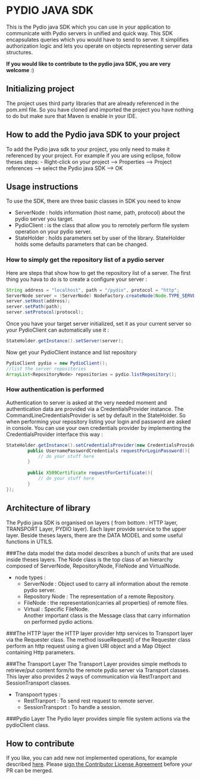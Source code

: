 # PYDIO JAVA SDK

This is the Pydio java SDK which you can use in your application to communicate with Pydio servers in unified and quick way. This SDK encapsulates queries which you would have to send to server. It simplifies authorization logic and lets you operate on objects representing server data structures.

**If you would like to contribute to the pydio java SDK, you are very welcome** :)

## Initializing project
The project uses third party libraries that are already referenced in the pom.xml file. So you have cloned and imported the project you have nothing to do but make sure that Maven is enable in your IDE.

## How to add the Pydio java SDK to your project
To add the Pydio java sdk to your project, you only need to make it referenced by your project. For example if you are using eclipse, follow theses steps:
	- Right-click on your project --> Properties --> Project references --> select the Pydio java SDK --> OK
 

## Usage instructions 

To use the SDK, there are three basic classes in SDK you need to know

 - ServerNode  : holds information (host name, path, protocol) about the pydio server you target.
 - PydioClient : is the class that allow you to remotely perform file system operation on your pydio server.
 - StateHolder : holds parameters set by user of the library. StateHolder holds some defaults parameters that can be changed.

### How to simply get the repository list of a pydio server
Here are steps that show how to get the repository list of a server. The first thing you hava to do is to create a configure your server :

```java
String address = "localhost", path = "/pydio", protocol = "http";
ServerNode server = (ServerNode) NodeFactory.createNode(Node.TYPE_SERVER);
server.setHost(address);
server.setPath(path);
server.setProtocol(protocol);
```

Once you have your target server initialized, set it as your current server so your PydioClient can automatically use it :

```java
StateHolder.getInstance().setServer(server);
```

Now get your PydioClient instance and list repository
 
```java
PydioClient pydio = new PydioClient();
//list the server repositories
ArrayList<RepositoryNode> repositories = pydio.listRepository();
```

### How authentication is performed
Authentication to server is asked at the very needed moment and authentication data are provided via a CredentialsProvider instance. The CommandLineCredentialsProvider is set by default in the StateHolder. So when performing your repository listing your login and password are asked in console. 
You can use your own credentials provider by implementing the CredentialsProvider interface this way :

```java
StateHolder.getInstance().setCredentialsProvider(new CredentialsProvider{
		public UsernamePasswordCredentials requestForLoginPassword(){
			// do your stuff here
		}
		
		public X509Certificate requestForCertificate(){
			// do your stuff here
		}	
});
```

## Architecture of library
The Pydio java SDK is organised on layers ( from bottom :  HTTP layer, TRANSPORT Layer, PYDIO layer). Each layer provide service to the upper layer.
Beside theses layers, there are the DATA MODEL and some useful functions in UTILS.



###The data model
the data model describes a bunch of units that are used inside theses layers.
The Node class is the top class of an hierarchy composed of ServerNode, RepositoryNode, FileNode and VirtualNode.
* node types :
    * ServerNode 	: Object used to carry all information about the remote pydio server.
    * Repository Node 	: The representation of a remote Repository.
    * FileNode 		: the representation(carries all properties) of remote files.
    * Virtual 		: Specific FileNode.	
Another important class is the Message class that carry information on performed pydio actions.

###The HTTP layer
the HTTP layer provider http services to Transport layer via the Requester class.
The method issueRequest() of the Requester class perform an http request using a given URI object and a Map Object containing Http parameters.

###The Transport Layer
The Transport Layer provides simple methods to retrieve/put content form/to the remote pydio server via Transport classes.
This layer also provides 2 ways of communication via RestTranport and SessionTransport classes.
* Transpoort types :
    * RestTranport      : To send rest request to remote server.
    * SessionTransport	: To handle a session.
	
###Pydio Layer
The Pydio layer provides simple file system actions via the pydioClient class.



## How to contribute

If you like, you can add new not implemented operations, for example described [here][3].
Please <a href="http://pyd.io/contribute/cla">sign the Contributor License Agreement</a> before your PR can be merged.


 [0]: https://github.com/AFNetworking/AFNetworking
 [1]: https://github.com/jonreid/OCMockito
 [2]: https://github.com/hamcrest/OCHamcrest
 [3]: http://pyd.io/resources/serverapi/#!/access.fs



